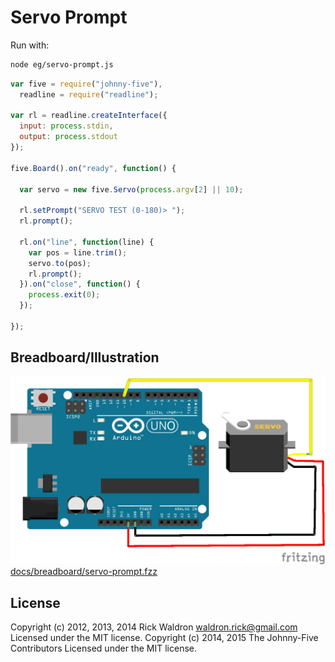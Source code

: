 # Servo Prompt

Run with:
```bash
node eg/servo-prompt.js
```


```javascript
var five = require("johnny-five"),
  readline = require("readline");

var rl = readline.createInterface({
  input: process.stdin,
  output: process.stdout
});

five.Board().on("ready", function() {

  var servo = new five.Servo(process.argv[2] || 10);

  rl.setPrompt("SERVO TEST (0-180)> ");
  rl.prompt();

  rl.on("line", function(line) {
    var pos = line.trim();
    servo.to(pos);
    rl.prompt();
  }).on("close", function() {
    process.exit(0);
  });

});

```


## Breadboard/Illustration


![docs/breadboard/servo-prompt.png](breadboard/servo-prompt.png)
[docs/breadboard/servo-prompt.fzz](breadboard/servo-prompt.fzz)





## License
Copyright (c) 2012, 2013, 2014 Rick Waldron <waldron.rick@gmail.com>
Licensed under the MIT license.
Copyright (c) 2014, 2015 The Johnny-Five Contributors
Licensed under the MIT license.
